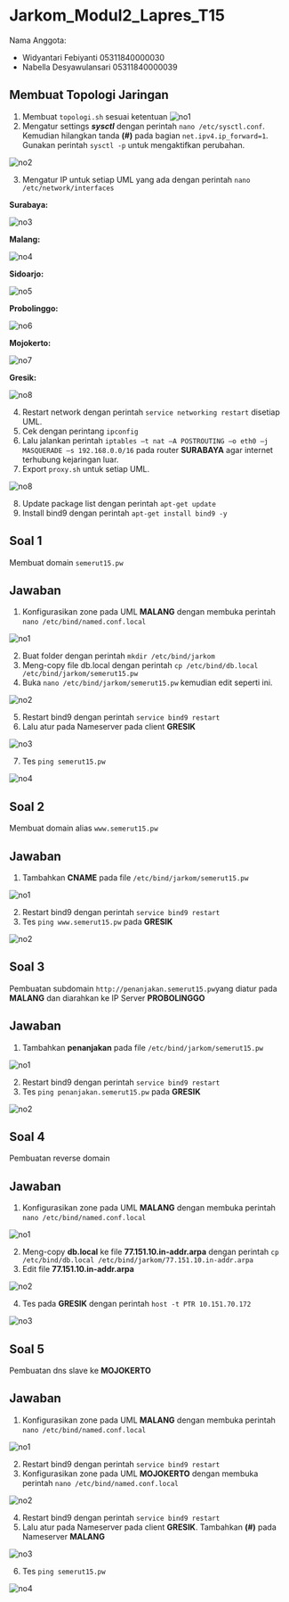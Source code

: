 # Jarkom_Modul2_Lapres_T15

Nama Anggota: 
  - Widyantari Febiyanti 05311840000030
  - Nabella Desyawulansari 05311840000039

## Membuat Topologi Jaringan
1. Membuat ```topologi.sh``` sesuai ketentuan
![no1](https://github.com/belladewusa/Jarkom_Modul2_Lapres_T15/blob/main/gambar/topologi.png)
2. Mengatur settings **_sysctl_** dengan perintah ```nano /etc/sysctl.conf```. Kemudian hilangkan tanda **(#)** pada bagian ```net.ipv4.ip_forward=1```. 
Gunakan perintah ```sysctl -p``` untuk mengaktifkan perubahan.

 ![no2](https://github.com/belladewusa/Jarkom_Modul2_Lapres_T15/blob/main/gambar/systcl.png)

3. Mengatur IP untuk setiap UML yang ada dengan perintah ```nano /etc/network/interfaces```

**Surabaya:** 

![no3](https://github.com/belladewusa/Jarkom_Modul2_Lapres_T15/blob/main/gambar/surabaya%20topo.png)

**Malang:**

![no4](https://github.com/belladewusa/Jarkom_Modul2_Lapres_T15/blob/main/gambar/malang%20topo.png)

**Sidoarjo:**

![no5](https://github.com/belladewusa/Jarkom_Modul2_Lapres_T15/blob/main/gambar/sidoarjo%20topo.png)

**Probolinggo:**

![no6](https://github.com/belladewusa/Jarkom_Modul2_Lapres_T15/blob/main/gambar/probolinggo%20topo.png)

**Mojokerto:**

![no7](https://github.com/belladewusa/Jarkom_Modul2_Lapres_T15/blob/main/gambar/mojokerto%20topo.png)

**Gresik:**

![no8](https://github.com/belladewusa/Jarkom_Modul2_Lapres_T15/blob/main/gambar/gresik%20topo.png)

4. Restart network dengan perintah ```service networking restart``` disetiap UML. 
5. Cek dengan perintang ```ipconfig```
6. Lalu jalankan perintah ```iptables –t nat –A POSTROUTING –o eth0 –j MASQUERADE –s 192.168.0.0/16``` pada router **SURABAYA** agar internet terhubung kejaringan luar. 
7. Export ```proxy.sh``` untuk setiap UML.

![no8](https://github.com/belladewusa/Jarkom_Modul2_Lapres_T15/blob/main/gambar/proxy.png)

8. Update package list dengan perintah ```apt-get update```
9. Install bind9 dengan perintah ```apt-get install bind9 -y```

## Soal 1
Membuat domain ```semerut15.pw```

## Jawaban
1. Konfigurasikan zone pada UML **MALANG** dengan membuka perintah ```nano /etc/bind/named.conf.local```

![no1](https://github.com/belladewusa/Jarkom_Modul2_Lapres_T15/blob/main/gambar/no%201%20zone.png)

2. Buat folder dengan perintah ```mkdir /etc/bind/jarkom```
3. Meng-copy file db.local dengan perintah ```cp /etc/bind/db.local /etc/bind/jarkom/semerut15.pw```
4. Buka ```nano /etc/bind/jarkom/semerut15.pw``` kemudian edit seperti ini. 

![no2](https://github.com/belladewusa/Jarkom_Modul2_Lapres_T15/blob/main/gambar/no%201.png)

5. Restart bind9 dengan perintah ```service bind9 restart```
6. Lalu atur pada Nameserver pada client **GRESIK** 

![no3](https://github.com/belladewusa/Jarkom_Modul2_Lapres_T15/blob/main/gambar/setting%20nameserver%20client.png)

7. Tes ```ping semerut15.pw```

![no4](https://github.com/belladewusa/Jarkom_Modul2_Lapres_T15/blob/main/gambar/no%201%20hasil.png)

## Soal 2
Membuat domain alias ```www.semerut15.pw```

## Jawaban
1. Tambahkan **CNAME** pada file ```/etc/bind/jarkom/semerut15.pw``` 

![no1](https://github.com/belladewusa/Jarkom_Modul2_Lapres_T15/blob/main/gambar/no%202.png)

2. Restart bind9 dengan perintah ```service bind9 restart```
3. Tes ```ping www.semerut15.pw``` pada **GRESIK**

![no2](https://github.com/belladewusa/Jarkom_Modul2_Lapres_T15/blob/main/gambar/no%202%20hasil.png)

## Soal 3
Pembuatan subdomain ```http://penanjakan.semerut15.pw```yang diatur pada **MALANG** dan diarahkan ke IP Server **PROBOLINGGO**

## Jawaban
1. Tambahkan **penanjakan** pada file ```/etc/bind/jarkom/semerut15.pw``` 

![no1](https://github.com/belladewusa/Jarkom_Modul2_Lapres_T15/blob/main/gambar/no%203.png)

2. Restart bind9 dengan perintah ```service bind9 restart```
3. Tes ```ping penanjakan.semerut15.pw``` pada **GRESIK**

![no2](https://github.com/belladewusa/Jarkom_Modul2_Lapres_T15/blob/main/gambar/no%203%20hasil.jpg)

## Soal 4
Pembuatan reverse domain

## Jawaban
1. Konfigurasikan zone pada UML **MALANG** dengan membuka perintah ```nano /etc/bind/named.conf.local```

![no1](https://github.com/belladewusa/Jarkom_Modul2_Lapres_T15/blob/main/gambar/no%204.png)

2. Meng-copy **db.local** ke file **77.151.10.in-addr.arpa** dengan perintah ```cp /etc/bind/db.local /etc/bind/jarkom/77.151.10.in-addr.arpa```
3. Edit file **77.151.10.in-addr.arpa**

![no2](https://github.com/belladewusa/Jarkom_Modul2_Lapres_T15/blob/main/gambar/no%204_.png)

4. Tes pada **GRESIK** dengan perintah ```host -t PTR 10.151.70.172```

![no3](https://github.com/belladewusa/Jarkom_Modul2_Lapres_T15/blob/main/gambar/no%204%20hasil.png)

## Soal 5
Pembuatan dns slave ke **MOJOKERTO**

## Jawaban
1. Konfigurasikan zone pada UML **MALANG** dengan membuka perintah ```nano /etc/bind/named.conf.local```

![no1](https://github.com/belladewusa/Jarkom_Modul2_Lapres_T15/blob/main/gambar/no%201%20zone.png)

2. Restart bind9 dengan perintah ```service bind9 restart```
3. Konfigurasikan zone pada UML **MOJOKERTO** dengan membuka perintah ```nano /etc/bind/named.conf.local```

![no2](https://github.com/belladewusa/Jarkom_Modul2_Lapres_T15/blob/main/gambar/no%205%20mojo.png)

4. Restart bind9 dengan perintah ```service bind9 restart```
5. Lalu atur pada Nameserver pada client **GRESIK**. Tambahkan **(#)** pada Nameserver **MALANG**

![no3](https://github.com/belladewusa/Jarkom_Modul2_Lapres_T15/blob/main/gambar/setting%20nameserver%20client.png)

6. Tes ```ping semerut15.pw```

![no4](https://github.com/belladewusa/Jarkom_Modul2_Lapres_T15/blob/main/gambar/no%205%20hasil.jpg)


